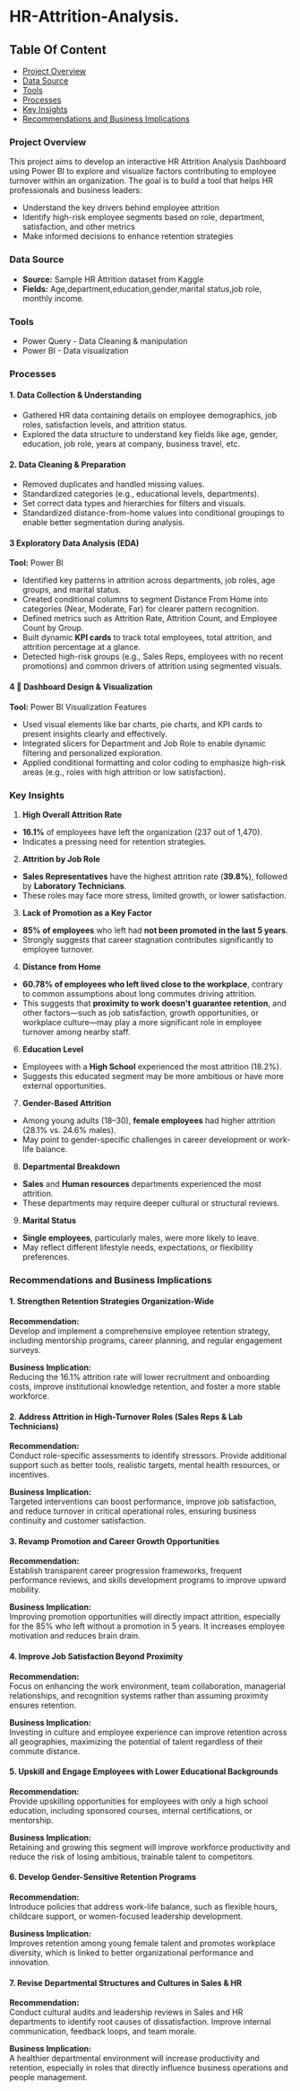 # HR-Attrition-Analysis.

## Table Of Content
  - [Project Overview ](#project-overview)
  - [Data Source](#data-source)
  - [Tools](#tools)
  - [Processes](#processes)
  - [Key Insights](#key-insights)
  - [Recommendations and Business Implications](#recommendations-and-business-implications)

### Project Overview 
This project aims to develop an interactive HR Attrition Analysis Dashboard using Power BI to explore and visualize factors contributing to employee turnover within an organization.
The goal is to build a tool that helps HR professionals and business leaders:
- Understand the key drivers behind employee attrition
- Identify high-risk employee segments based on role, department, satisfaction, and other metrics
- Make informed decisions to enhance retention strategies

### Data Source
- **Source:** Sample HR Attrition dataset from  Kaggle
- **Fields:** Age,department,education,gender,marital status,job role, monthly income.

### Tools
- Power Query - Data Cleaning & manipulation
- Power BI - Data visualization

### Processes

#### 1. **Data Collection & Understanding**
- Gathered HR data containing details on employee demographics, job roles, satisfaction levels, and attrition status.
- Explored the data structure to understand key fields like age, gender, education, job role, years at company, business travel, etc.

#### 2. **Data Cleaning & Preparation**
- Removed duplicates and handled missing values.
- Standardized categories (e.g., educational levels, departments).
- Set correct data types and hierarchies for filters and visuals.
- Standardized distance-from-home values into conditional groupings to enable better segmentation during analysis.

#### 3 **Exploratory Data Analysis (EDA)**  
**Tool:** Power BI    
- Identified key patterns in attrition across departments, job roles, age groups, and marital status.  
- Created conditional columns to segment Distance From Home into categories (Near, Moderate, Far) for clearer pattern recognition.  
- Defined metrics such as Attrition Rate, Attrition Count, and Employee Count by Group.  
- Built dynamic **KPI cards** to track total employees, total attrition, and attrition percentage at a glance.  
- Detected high-risk groups (e.g., Sales Reps, employees with no recent promotions) and common drivers of attrition using segmented visuals.  

#### 4 🎨 **Dashboard Design & Visualization**  
**Tool:** Power BI Visualization Features   
- Used visual elements like bar charts, pie charts, and KPI cards to present insights clearly and effectively.  
- Integrated slicers for Department and Job Role to enable dynamic filtering and personalized exploration.  
- Applied conditional formatting and color coding to emphasize high-risk areas (e.g., roles with high attrition or low satisfaction).

### Key Insights
1. **High Overall Attrition Rate**
- **16.1%** of employees have left the organization (237 out of 1,470).
- Indicates a pressing need for retention strategies.

2. **Attrition by Job Role**
- **Sales Representatives** have the highest attrition rate (**39.8%**), followed by **Laboratory Technicians**.
- These roles may face more stress, limited growth, or lower satisfaction.

3. **Lack of Promotion as a Key Factor**
- **85% of employees** who left had **not been promoted in the last 5 years**.
- Strongly suggests that career stagnation contributes significantly to employee turnover.

4. **Distance from Home**
- **60.78% of employees who left lived close to the workplace**, contrary to common assumptions about long commutes driving attrition.  
- This suggests that **proximity to work doesn't guarantee retention**, and other factors—such as job satisfaction, growth opportunities, or workplace culture—may play a more significant role in employee turnover among nearby staff.

6. **Education Level**
- Employees with a **High School** experienced the most attrition (18.2%).
- Suggests this educated segment may be more ambitious or have more external opportunities.

7. **Gender-Based Attrition**
- Among young adults (18–30), **female employees** had higher attrition (28.1% vs. 24.6% males).
- May point to gender-specific challenges in career development or work-life balance.

8. **Departmental Breakdown**
- **Sales** and **Human resources** departments experienced the most attrition.
- These departments may require deeper cultural or structural reviews.

9. **Marital Status**
- **Single employees**, particularly males, were more likely to leave.
- May reflect different lifestyle needs, expectations, or flexibility preferences.

###  Recommendations and Business Implications

#### 1. **Strengthen Retention Strategies Organization-Wide**
**Recommendation:**  
Develop and implement a comprehensive employee retention strategy, including mentorship programs, career planning, and regular engagement surveys.

**Business Implication:**  
Reducing the 16.1% attrition rate will lower recruitment and onboarding costs, improve institutional knowledge retention, and foster a more stable workforce.

#### 2. **Address Attrition in High-Turnover Roles (Sales Reps & Lab Technicians)**
**Recommendation:**  
Conduct role-specific assessments to identify stressors. Provide additional support such as better tools, realistic targets, mental health resources, or incentives.

**Business Implication:**  
Targeted interventions can boost performance, improve job satisfaction, and reduce turnover in critical operational roles, ensuring business continuity and customer satisfaction.

#### 3. **Revamp Promotion and Career Growth Opportunities**
**Recommendation:**  
Establish transparent career progression frameworks, frequent performance reviews, and skills development programs to improve upward mobility.

**Business Implication:**  
Improving promotion opportunities will directly impact attrition, especially for the 85% who left without a promotion in 5 years. It increases employee motivation and reduces brain drain.

#### 4. **Improve Job Satisfaction Beyond Proximity**
**Recommendation:**  
Focus on enhancing the work environment, team collaboration, managerial relationships, and recognition systems rather than assuming proximity ensures retention.

**Business Implication:**  
Investing in culture and employee experience can improve retention across all geographies, maximizing the potential of talent regardless of their commute distance.

#### 5. **Upskill and Engage Employees with Lower Educational Backgrounds**
**Recommendation:**  
Provide upskilling opportunities for employees with only a high school education, including sponsored courses, internal certifications, or mentorship.

**Business Implication:**  
Retaining and growing this segment will improve workforce productivity and reduce the risk of losing ambitious, trainable talent to competitors.

#### 6. **Develop Gender-Sensitive Retention Programs**
**Recommendation:**  
Introduce policies that address work-life balance, such as flexible hours, childcare support, or women-focused leadership development.

**Business Implication:**  
Improves retention among young female talent and promotes workplace diversity, which is linked to better organizational performance and innovation.

#### 7. **Revise Departmental Structures and Cultures in Sales & HR**
**Recommendation:**  
Conduct cultural audits and leadership reviews in Sales and HR departments to identify root causes of dissatisfaction. Improve internal communication, feedback loops, and team morale.

**Business Implication:**  
A healthier departmental environment will increase productivity and retention, especially in roles that directly influence business operations and people management.



